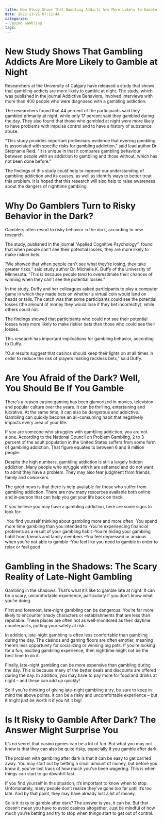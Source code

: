 ```yaml
---
title: New Study Shows That Gambling Addicts Are More Likely to Gamble at Night 
date: 2022-11-21 07:11:44
categories:
- Casino Gambling
tags:
---
```



#  New Study Shows That Gambling Addicts Are More Likely to Gamble at Night 

Researchers at the University of Calgary have released a study that shows that gambling addicts are more likely to gamble at night. The study, which was published in the journal Addictive Behaviors, involved interviews with more than 400 people who were diagnosed with a gambling addiction.

The researchers found that 44 percent of the participants said they gambled primarily at night, while only 17 percent said they gambled during the day. They also found that those who gambled at night were more likely to have problems with impulse control and to have a history of substance abuse.

"This study provides important preliminary evidence that evening gambling is associated with specific risks for gambling addiction," said lead author Dr. Stephanie Reid. "It is unique in that it compares gambling behaviour between people with an addiction to gambling and those without, which has not been done before."

The findings of this study could help to improve our understanding of gambling addiction and its causes, as well as identify ways to better treat this problem. It is hoped that this research will also help to raise awareness about the dangers of nighttime gambling.

#  Why Do Gamblers Turn to Risky Behavior in the Dark? 

Gamblers often resort to risky behavior in the dark, according to new research.

The study, published in the journal "Applied Cognitive Psychology", found that when people can't see their potential losses, they are more likely to make riskier bets.

"We showed that when people can't see what they're losing, they take greater risks," said study author Dr. Michelle K. Duffy of the University of Minnesota. "This is because people tend to overestimate their chances of winning when they can't see the potential losses."

In the study, Duffy and her colleagues asked participants to play a computer game in which they made bets on whether a virtual coin would land on heads or tails. The catch was that some participants could see the potential losses (the amount of money they would lose if they bet incorrectly), while others could not.

The findings showed that participants who could not see their potential losses were more likely to make riskier bets than those who could see their losses.

This research has important implications for gambling behavior, according to Duffy.

"Our results suggest that casinos should keep their lights on at all times in order to reduce the risk of players making reckless bets," said Duffy.

#  Are You Afraid of the Dark? Well, You Should Be If You Gamble 

There’s a reason casino gaming has been glamorized in movies, television and popular culture over the years. It can be thrilling, entertaining and lucrative. At the same time, it can also be dangerous and addictive. Gambling can quickly become an all-consuming habit that negatively impacts every area of your life.

If you are someone who struggles with gambling addiction, you are not alone. According to the National Council on Problem Gambling, 2 to 3 percent of the adult population in the United States suffers from some form of gambling addiction. That figure equates to between 6 and 9 million people.

Despite the high numbers, gambling addiction is still a largely hidden addiction. Many people who struggle with it are ashamed and do not want to admit they have a problem. They may also fear judgment from friends, family and coworkers.

The good news is that there is help available for those who suffer from gambling addiction. There are now many resources available both online and in-person that can help you get your life back on track.

If you believe you may have a gambling addiction, here are some signs to look for:

-You find yourself thinking about gambling more and more often
-You spend more time gambling than you intended to
-You’re experiencing financial problems as a result of your gambling habit
-You’re hiding your gambling habit from friends and family members
-You feel depressed or anxious when you’re not able to gamble
-You feel like you need to gamble in order to relax or feel good

#  Gambling in the Shadows: The Scary Reality of Late-Night Gambling 

Gambling in the shadows. That’s what it’s like to gamble late at night. It can be a scary, uncomfortable experience, particularly if you don’t know what you’re doing. 

First and foremost, late-night gambling can be dangerous. You’re far more likely to encounter shady characters or establishments that are less than reputable. These places are often not as well-monitored as their daytime counterparts, putting your safety at risk. 

In addition, late-night gambling is often less comfortable than gambling during the day. The casinos and gaming floors are often emptier, meaning there’s less opportunity for socializing or winning big pots. If you’re looking for a fun, exciting gambling experience, then nighttime might not be the best time to do it. 

Finally, late-night gambling can be more expensive than gambling during the day. This is because many of the better deals and discounts are offered during the day. In addition, you may have to pay more for food and drinks at night – and these can add up quickly! 

So if you’re thinking of giving late-night gambling a try, be sure to keep in mind the above points. It can be a risky and uncomfortable experience – but it might just be worth it if you hit it big!

#  Is It Risky to Gamble After Dark? The Answer Might Surprise You

It’s no secret that casino games can be a lot of fun. But what you may not know is that they can also be quite risky, especially if you gamble after dark.

The problem with gambling after dark is that it can be easy to get carried away. You may start out by betting a small amount of money, but before you know it, you’ve lost track of how much you’ve been wagering. This is when things can start to go downhill fast.

If you find yourself in this situation, it’s important to know when to stop. Unfortunately, many people don’t realize they’ve gone too far until it’s too late. And by that point, they may have already lost a lot of money.

So is it risky to gamble after dark? The answer is yes, it can be. But that doesn’t mean you have to avoid casinos altogether. Just be mindful of how much you’re betting and try to stop when things start to get out of control.